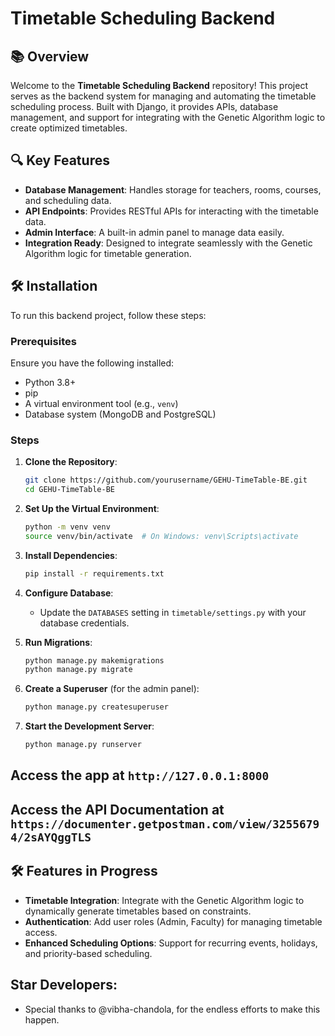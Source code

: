 # Timetable Scheduling Backend

## 📚 Overview
Welcome to the **Timetable Scheduling Backend** repository! This project serves as the backend system for managing and automating the timetable scheduling process. Built with Django, it provides APIs, database management, and support for integrating with the Genetic Algorithm logic to create optimized timetables.


## 🔍 Key Features
- **Database Management**: Handles storage for teachers, rooms, courses, and scheduling data.
- **API Endpoints**: Provides RESTful APIs for interacting with the timetable data.
- **Admin Interface**: A built-in admin panel to manage data easily.
- **Integration Ready**: Designed to integrate seamlessly with the Genetic Algorithm logic for timetable generation.


## 🛠️ Installation
To run this backend project, follow these steps:

### Prerequisites
Ensure you have the following installed:
- Python 3.8+  
- pip  
- A virtual environment tool (e.g., `venv`)  
- Database system (MongoDB and PostgreSQL)  

### Steps
1. **Clone the Repository**:
   ```bash
   git clone https://github.com/yourusername/GEHU-TimeTable-BE.git
   cd GEHU-TimeTable-BE
   ```

2. **Set Up the Virtual Environment**:
   ```bash
   python -m venv venv
   source venv/bin/activate  # On Windows: venv\Scripts\activate
   ```

3. **Install Dependencies**:
   ```bash
   pip install -r requirements.txt
   ```

4. **Configure Database**:
   - Update the `DATABASES` setting in `timetable/settings.py` with your database credentials.

5. **Run Migrations**:
   ```bash
   python manage.py makemigrations
   python manage.py migrate
   ```

6. **Create a Superuser** (for the admin panel):
   ```bash
   python manage.py createsuperuser
   ```

7. **Start the Development Server**:
   ```bash
   python manage.py runserver
   ```


## Access the app at `http://127.0.0.1:8000`
## Access the API Documentation at `https://documenter.getpostman.com/view/32556794/2sAYQggTLS`


## 🛠️ Features in Progress
- **Timetable Integration**: Integrate with the Genetic Algorithm logic to dynamically generate timetables based on constraints.
- **Authentication**: Add user roles (Admin, Faculty) for managing timetable access.
- **Enhanced Scheduling Options**: Support for recurring events, holidays, and priority-based scheduling.


## Star Developers:
- Special thanks to @vibha-chandola, for the endless efforts to make this happen.